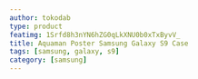 ```yaml
---
author: tokodab
type: product
featimg: 1Srfd8h3nYN6hZG0qLkXNU0b0xTxByvV_
title: Aquaman Poster Samsung Galaxy S9 Case
tags: [samsung, galaxy, s9]
category: [samsung]
---
```


